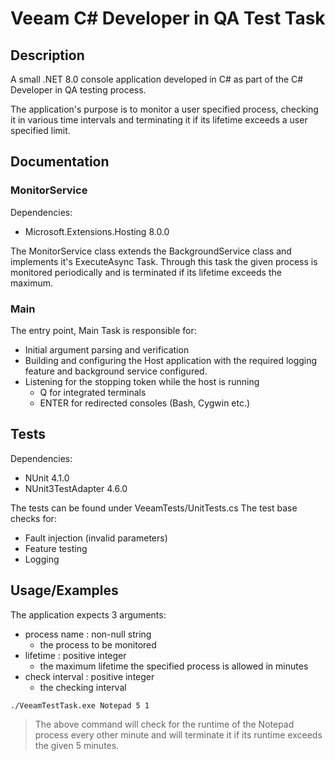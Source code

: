 
# Veeam C# Developer in QA Test Task

## Description

A small .NET 8.0 console application developed in C# as part of the C# Developer in QA
testing process.

The application's purpose is to monitor a user specified process, checking it in various time intervals and terminating it if its lifetime exceeds a user specified limit.

## Documentation

### MonitorService

Dependencies:
- Microsoft.Extensions.Hosting 8.0.0

The MonitorService class extends the BackgroundService class and implements it's ExecuteAsync Task. Through this task the given process is monitored periodically and is terminated if its lifetime exceeds the maximum.

### Main

The entry point, Main Task is responsible for:
- Initial argument parsing and verification
- Building and configuring the Host application with the required logging feature and background service configured.
- Listening for the stopping token while the host is running
  - Q for integrated terminals
  - ENTER for redirected consoles (Bash, Cygwin etc.)

## Tests

Dependencies:
- NUnit 4.1.0
- NUnit3TestAdapter 4.6.0

The tests can be found under VeeamTests/UnitTests.cs
The test base checks for:
- Fault injection (invalid parameters)
- Feature testing
- Logging

## Usage/Examples

The application expects 3 arguments:
- process name : non-null string
  - the process to be monitored
- lifetime : positive integer
  - the maximum lifetime the specified process is allowed in minutes
- check interval : positive integer
  - the checking interval

```Bash
./VeeamTestTask.exe Notepad 5 1
```
> The above command will check for the runtime of the Notepad process every other minute and will terminate it if its runtime exceeds the given 5 minutes.
